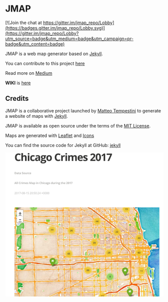# JMAP

[![Join the chat at https://gitter.im/jmap_repo/Lobby](https://badges.gitter.im/jmap_repo/Lobby.svg)](https://gitter.im/jmap_repo/Lobby?utm_source=badge&utm_medium=badge&utm_campaign=pr-badge&utm_content=badge)

JMAP is a web map generator based on [Jekyll](https://github.com/jekyll/jekyll).

You can contribute to this project [here](https://github.com/iltempe/jmap)

Read more on [Medium](https://medium.com/@iltempe/jmap-a-map-generator-opensource-ca28db714860)

**WIKI** is [here](https://github.com/iltempe/jmap/wiki)

## Credits

JMAP is a collaborative project launched by [Matteo Tempestini](http://iltempe.github.io) to generate a website of maps with [Jekyll](https://jekyllrb.com/).

JMAP is available as open source under the terms of the [MIT License](http://opensource.org/licenses/MIT).

Maps are generated with [Leaflet](http://leafletjs.com/) and [Icons](http://fontawesome.io/license/)

You can find the source code for Jekyll at GitHub: [jekyll](https://github.com/jekyll/jekyll)

![](https://github.com/iltempe/jmap/blob/master/assets/article_images/1.png?raw=true)
